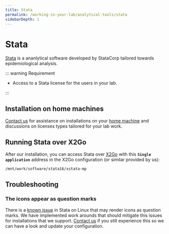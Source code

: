 ```yaml
---
title: Stata
permalink: /working-in-your-lab/analytical-tools/stata
sidebarDepth: 1
---
```


# Stata

[Stata](https://www.stata.com/) is a ananlytical software developed by StataCorp tailored towards epidemiological analysis.

::: warning Requirement

- Access to a Stata license for the users in your lab.

:::

## Installation on home machines

[Contact us](/contact) for assistance on installations on your [home machine](/faq/compute/#machine-types) and discussions on licenses types tailored for your lab work. 

## Running Stata over X2Go

After our installation, you can access Stata over [X2Go](/working-in-your-lab/technical-tools/x2go/) with this **`Single application`** address in the X2Go configuration (or similar provided by us): 

```bash
/mnt/work/software/stata16/xstata-mp
```


## Troubleshooting

### The icons appear as question marks

There is a [known issue](https://www.statalist.org/forums/filedata/fetch?id=1351289&d=1469795531&type=full) in Stata on Linux that may render icons as question marks. We have implemented work arounds that should mitigate this issues for installations that we support. [Contact us](/contact) if you still experience this so we can have a look and update your configuration.
